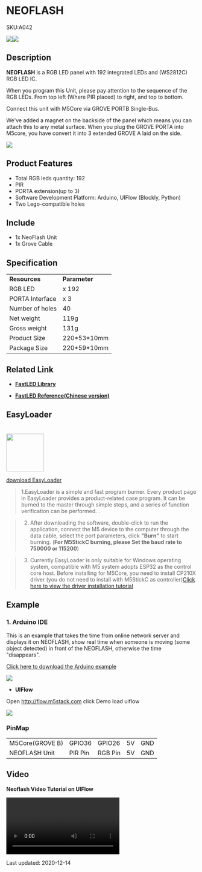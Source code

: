 # NEOFLASH

<el-tag effect="plain">SKU:A042</el-tag>

<div class="product_pic"><img src="assets/img/product_pics/unit/neoflash/unit_neoflash_01.webp"><img src="assets/img/product_pics/unit/unit_neoflash_02.webp"></div>

## Description

**NEOFLASH** is a RGB LED panel with 192 integrated LEDs and (WS2812C) RGB LED IC.

When you program this Unit, please pay attention to the sequence of the RGB LEDs. From top left (Where PIR placed) to right, and top to bottom.

Connect this unit with M5Core via GROVE PORTB Single-Bus.

We've added a magnet on the backside of the panel which means you can attach this to any metal surface.
When you plug the GROVE PORTA into M5core, you have convert it into 3 extended GROVE A laid on the side.

<img src="assets/img/product_pics/unit/unit_neoflash_03.webp">

## Product Features

- Total RGB leds quantity: 192
- PIR
- PORTA extension(up to 3)
- Software Development Platform: Arduino, UIFlow (Blockly, Python)
- Two Lego-compatible holes

## Include

- 1x NeoFlash Unit
- 1x Grove Cable

## Specification

<table>
   <tr style="font-weight:bold">
      <td>Resources</td>
      <td>Parameter</td>
   </tr>
   <tr>
      <td>RGB LED</td>
      <td>x 192</td>
   </tr>
   <tr>
      <td>PORTA Interface</td>
      <td>x 3</td>
   </tr>
   <tr>
      <td>Number of holes</td>
      <td>40</td>
   </tr>
   <tr>
      <td>Net weight</td>
      <td>119g</td>
   </tr>
   <tr>
      <td>Gross weight</td>
      <td>131g</td>
   </tr>
   <tr>
      <td>Product Size</td>
      <td>220*53*10mm</td>
   </tr>   
   <tr>
      <td>Package Size</td>
      <td>220*59*10mm</td>
   </tr>
</table>

## Related Link

- **[FastLED Library](https://github.com/FastLED/FastLED/wiki/Overview)**

- **[FastLED Reference(Chinese version)](http://www.taichi-maker.com/homepage/reference-index/arduino-library-index/fastled-library/)**

## EasyLoader

<img src="https://m5stack.oss-cn-shenzhen.aliyuncs.com/image/EasyLoader_logo.webp" width="100px" style="margin-top:20px">

<a href="https://m5stack.oss-cn-shenzhen.aliyuncs.com/EasyLoader/Unit/EasyLoader_NEOFLASH.exe"><el-button type="primary">download EasyLoader</el-button></a>

>1.EasyLoader is a simple and fast program burner. Every product page in EasyLoader provides a product-related case program. It can be burned to the master through simple steps, and a series of function verification can be performed. .

>2. After downloading the software, double-click to run the application, connect the M5 device to the computer through the data cable, select the port parameters, click **"Burn"** to start burning. (**For M5StickC burning, please Set the baud rate to 750000 or 115200**)

>3. Currently EasyLoader is only suitable for Windows operating system, compatible with M5 system adopts ESP32 as the control core host. Before installing for M5Core, you need to install CP210X driver (you do not need to install with M5StickC as controller)[Click here to view the driver installation tutorial](en/related_documents/M5Burner#install-usb-driver)


## Example

### 1. Arduino IDE

This is an example that takes the time from online network server and displays it on NEOFLASH, show real time when someone is moving (some object detected) in front of the NEOFLASH, otherwise the time "disappears".

[Click here to download the Arduino example](https://github.com/m5stack/M5Stack/tree/master/examples/Unit/NEOFLASH_SK6812_PIR)

<img src="assets/img/product_pics/unit/unit_example/NEOFLASH/example_unit_neoflash_01.webp">

- **UIFlow**

Open http://flow.m5stack.com click Demo load uiflow

<img src="assets/img/product_pics/unit/neoflash.webp">

### PinMap

<table>
<tr><td>M5Core(GROVE B)</td><td>GPIO36</td><td>GPIO26</td><td>5V</td><td>GND</td></tr>
 <tr><td>NEOFLASH Unit</td><td>PIR Pin</td><td>RGB Pin</td><td>5V</td><td>GND</td></tr>
</table>

## Video

**Neoflash Video Tutorial on UIFlow**

<video class="video_size" controls>
    <source src="https://m5stack.oss-cn-shenzhen.aliyuncs.com/video/%E6%95%99%E7%A8%8B/NeoFlash/E1%20-%20Neoflash%20%E4%BE%8B%E7%A8%8B%EF%BC%88UIFlow%20Tutorials%202%EF%BC%89.mp4" type="video/mp4">
</video>

<el-divider content-position="right">Last updated: 2020-12-14</el-divider>

<script>

   var purchase_link = 'https://m5stack.com/collections/m5-unit/products/neoflash-acrylic-light-board';

   anchor_search(purchase_link);
   scrollFunc();

</script>
